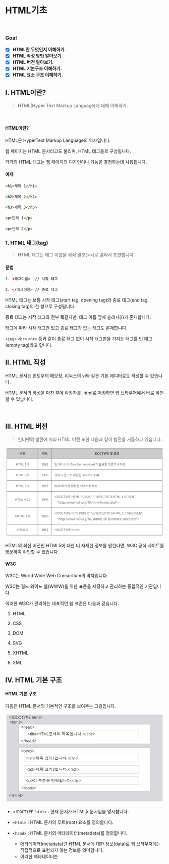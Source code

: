 # HTML기초

​       

### Goal

- [x] **HTML란 무엇인지 이해하기.**
- [x] **HTML 작성 방법 알아보기.**
- [x] **HTML 버전 알아보기.**
- [x] **HTML 기본구조 이해하기.**
- [x] **HTML 요소 구조 이해하기.**   

## I. HTML이란?

> HTML(Hyper Text Markup Language)에 대해 이해하기.

​       

#### HTML이란?

HTML은 HyperText Markup Language의 약자입니다.

웹 페이지는 HTML 문서라고도 불리며, HTML 태그들로 구성됩니다.

각각의 HTML 태그는 웹 페이지의 디자인이나 기능을 결정하는데 사용됩니다.

  

#### 예제

```html
<h1>제목 1</h1>

<h2>제목 2</h2>

<h3>제목 3</h3>

<p>단락 1</p>

<p>단락 2</p>
```

   

### 1. HTML 태그(tag)

> HTML 태그는 태그 이름을 꺾쇠 괄호(<>)로 감싸서 표현합니다.

  

#### 문법

```html
1. <태그이름>  // 시작 태그

2. </태그이름> // 종료 태그
```

  

HTML 태그는 보통 시작 태그(start tag, opening tag)와 종료 태그(end tag, closing tag)의 한 쌍으로 구성됩니다.

종료 태그는 시작 태그와 전부 똑같지만, 태그 이름 앞에 슬래시(/)가 존재합니다.

태그에 따라 시작 태그만 있고 종료 태그가 없는 태그도 존재합니다.

  

`<img>` `<br>` `<hr>` 등과 같이 종료 태그 없이 시작 태그만을 가지는 태그를 빈 태그(empty tag)라고 합니다.

  

   

## II. HTML 작성

  

HTML 문서는 윈도우의 메모장, 리눅스의 vi와 같은 기본 에디터로도 작성할 수 있습니다.

HTML 문서의 작성을 마친 후에 확장자를 .html로 저장하면 웹 브라우저에서 바로 확인할 수 있습니다.

​    

   

## III. HTML 버전

> 인터넷의 발전에 따라 HTML 버전 또한 다음과 같이 발전을 거듭하고 있습니다.

   

![image-20200310141802201](../assets/image-20200310141802201.png)

HTML의 최신 버전인 HTML5에 대한 더 자세한 정보를 원한다면, W3C 공식 사이트를 방문하여 확인할 수 있습니다.



#### W3C

W3C는 World Wide Web Consortium의 약자입니다.

W3C는 월드 와이드 웹(WWW)을 위한 표준을 제정하고 관리하는 중립적인 기관입니다.

 

이러한 W3C가 관리하는 대표적인 웹 표준은 다음과 같습니다.

  

1. HTML

2. CSS

3. DOM

4. SVG

5. XHTML

6. XML

  

  

## IV. HTML 기본 구조

  

#### HTML 기본 구조

다음은 HTML 문서의 기본적인 구조를 보여주는 그림입니다.

   

![image-20200310141939418](../assets/image-20200310141939418.png)

  

- `<!DOCTYPE html>` : 현재 문서가 HTML5 문서임을 명시합니다.

   

- `<html>` : HTML 문서의 루트(root) 요소를 정의합니다.

   

- `<head>` : HTML 문서의 메타데이터(metadata)를 정의합니다.
  - 메타데이터(metadata)란 HTML 문서에 대한 정보(data)로 웹 브라우저에는 직접적으로 표현되지 않는 정보를 의미합니다.
  - 이러한 메타데이터는 <title>, <style>, <meta>, <link>, <script>, <base>태그 등을 이용하여 표현할 수 있습니다.

   

- `<title>` : HTML 문서의 제목(title)을 정의하며, 다음과 같은 용도로 사용됩니다.
  - 웹 브라우저의 툴바(toolbar)에 표시됩니다.
  - 웹 브라우저의 즐겨찾기(favorites)에 추가할 때 즐겨찾기의 제목이 됩니다.
  - 검색 엔진의 결과 페이지에 제목으로 표시됩니다.

   

- `<body>` : 웹 브라우저를 통해 보이는 내용(content) 부분입니다.

   

- `<h1>` ~ `<h6>` : 제목(heading)을 나타냅니다.

   

- `<p>` : 단락(paragraph)을 나타냅니다.

  

## V. HTML 요소 구조

  

#### HTML 요소 구조

HTML 요소(element)는 여러 속성을 가질 수 있으며, 이러한 속성(attribute)은 해당 요소에 대한 추가적인 정보를 제공합니다.

또한, HTML 요소는 시작 태그로 시작해서 종료 태그로 끝납니다.

  

![image-20200310142239148](../assets/image-20200310142239148.png)

속성은 HTML 요소 중에서도 언제나 시작 태그 내에서만 정의되며, 속성 이름과 속성값(value)으로 표현됩니다.

#### 문법

```html
<태그이름 속성이름="속성값">
```

   

### 1. 작성법



#### 속성 이름은 언제나 소문자로 작성하자!

HTML5 표준에서는 속성 이름에 대소문자를 구분하지 않고 있습니다.

하지만 W3C에서는 속성 이름을 사용할 때 될 수 있으면 소문자로 작성하도록 권장하고 있습니다.

또한, XHTML에서는 속성 이름을 더욱 엄격하게 소문자로만 사용해야 합니다.

------

#### 속성값은 언제나 따옴표로 감싸자!

HTML5 표준에서는 속성값에 따옴표 사용을 강제하지 않습니다.

하지만 속성값을 따옴표로 감싸지 않으면, 다음과 같은 예상치 못한 오류가 발생할 수 있습니다.

#### 예제

```html
<img src="quotes.jpg" alt="이미지가 없어요">

<img src="quotes.jpg" alt=이미지가 없어요>
```

위의 예제와 같이 속성값에 띄어쓰기가 들어가게 되면, 반드시 따옴표를 사용해야 정확한 값을 저장할 수 있습니다.

속성값을 감쌀 때는 보통 큰따옴표("")가 사용되며, 작은따옴표('')도 사용할 수 있습니다.

`<img> `태그의 alt 속성은 이미지를 불러올 수 없는 상황에서 이미지 대신 보이는 문자열을 설정할 수 있습니다.